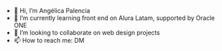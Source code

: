 - 👋 Hi, I’m Angélica Palencia
- 🌱 I’m currently learning front end on Alura Latam, supported by Oracle ONE
- 💞️ I’m looking to collaborate on web design projects
- 📫 How to reach me: DM

<!---
apalplata/apalplata is a ✨ special ✨ repository because its `README.md` (this file) appears on your GitHub profile.
You can click the Preview link to take a look at your changes.
--->
